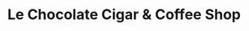 ---
title: "Le Chocolate Cigar & Coffee Shop"
url: /perry-hall/le-chocolate-cigar-und-coffee-shop/
shop: Tabak
---